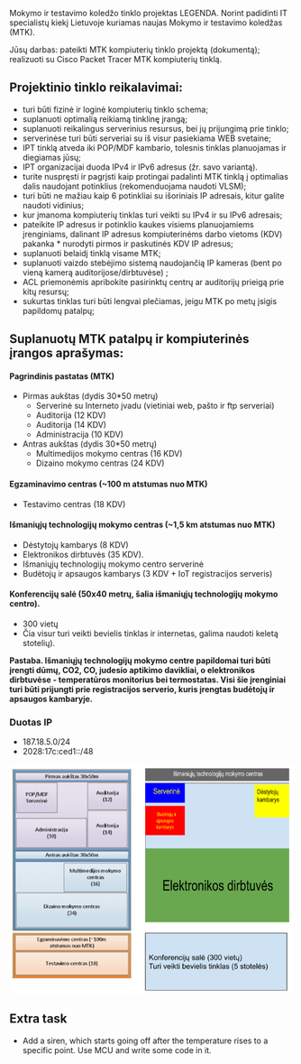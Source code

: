 Mokymo ir testavimo koledžo tinklo projektas
LEGENDA. Norint padidinti IT specialistų kiekį Lietuvoje kuriamas naujas Mokymo ir testavimo koledžas (MTK).

Jūsų darbas:
pateikti MTK kompiuterių tinklo projektą (dokumentą);
realizuoti su Cisco Packet Tracer MTK kompiuterių tinklą.

## Projektinio tinklo reikalavimai: ##
* turi būti fizinė ir loginė kompiuterių tinklo schema;
* suplanuoti optimalią reikiamą tinklinę įrangą;
* suplanuoti reikalingus serverinius resursus, bei jų prijungimą prie tinklo;
* serverinėse turi būti serveriai su iš visur pasiekiama WEB svetaine;
* IPT tinklą atveda iki POP/MDF kambario, tolesnis tinklas planuojamas ir diegiamas jūsų;
* IPT organizacijai duoda IPv4 ir IPv6 adresus (žr. savo variantą).
* turite nuspręsti ir pagrįsti kaip protingai padalinti MTK tinklą į optimalias dalis naudojant potinklius (rekomenduojama naudoti VLSM);
* turi būti ne mažiau kaip 6 potinkliai su išoriniais IP adresais, kitur galite naudoti vidinius;
* kur įmanoma kompiuterių tinklas turi veikti su  IPv4 ir su IPv6 adresais;
* pateikite IP adresus ir potinklio kaukes visiems planuojamiems įrenginiams, dalinant IP adresus kompiuterinėms darbo vietoms (KDV) pakanka * nurodyti pirmos ir paskutinės KDV IP adresus;
* suplanuoti belaidį tinklą visame MTK;
* suplanuoti vaizdo stebėjimo sistemą naudojančią IP kameras  (bent po vieną kamerą auditorijose/dirbtuvėse) ;
* ACL priemonėmis apribokite pasirinktų centrų ar auditorijų prieigą prie kitų resursų;
* sukurtas tinklas turi būti lengvai plečiamas, jeigu MTK po metų įsigis papildomų patalpų;

## Suplanuotų MTK patalpų ir kompiuterinės įrangos aprašymas: ##

#### Pagrindinis pastatas (MTK) ####
* Pirmas aukštas (dydis 30*50 metrų)
  * Serverinė su Interneto įvadu (vietiniai web, pašto ir ftp serveriai)
  * Auditorija (12 KDV)
  * Auditorija (14 KDV)
  * Administracija (10 KDV)
* Antras aukštas (dydis 30*50 metrų)
  * Multimedijos mokymo centras (16 KDV)
  * Dizaino mokymo centras (24 KDV)

#### Egzaminavimo centras (~100 m atstumas nuo MTK) #####
* Testavimo centras (18 KDV)

#### Išmaniųjų technologijų mokymo centras (~1,5 km atstumas nuo MTK) ####
* Dėstytojų kambarys (8 KDV)
* Elektronikos dirbtuvės (35 KDV).  
* Išmaniųjų technologijų mokymo centro serverinė
* Budėtojų ir apsaugos kambarys (3 KDV + IoT registracijos serveris)

#### Konferencijų salė (50x40 metrų, šalia išmaniųjų technologijų mokymo centro). ####
* 300 vietų
* Čia visur turi veikti bevielis tinklas ir internetas, galima naudoti keletą stotelių). 

**Pastaba. Išmaniųjų technologijų mokymo centre papildomai turi būti įrengti dūmų, CO2, CO, judesio aptikimo davikliai, o elektronikos dirbtuvėse - temperatūros monitorius bei termostatas. Visi šie įrenginiai turi būti prijungti prie registracijos serverio, kuris įrengtas budėtojų ir apsaugos kambaryje.**

### Duotas IP ###
* 187.18.5.0/24
* 2028:17c:ced1::/48

![Alt text](image.png)

## Extra task ##
* Add a siren, which starts going off after the temperature rises to a specific point. Use MCU and write some code in it.
